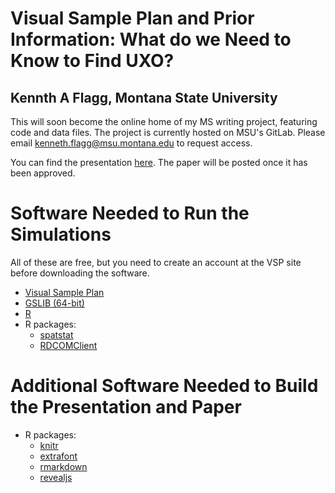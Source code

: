 # Visual Sample Plan and Prior Information: What do we Need to Know to Find UXO?
## Kennth A Flagg, Montana State University

This will soon become the online home of my MS writing project, featuring code and data files. The project is currently hosted on MSU's GitLab. Please email kenneth.flagg@msu.montana.edu to request access.

You can find the presentation [here](presentation/flagg_presentation.md). The paper will be posted once it has been approved.

# Software Needed to Run the Simulations

All of these are free, but you need to create an account at the VSP site before downloading the software.

* [Visual Sample Plan](http://vsp.pnnl.gov)
* [GSLIB (64-bit)](http://www.gslib.com)
* [R](http://www.r-project.org)
* R packages:
    * [spatstat](https://cran.r-project.org/web/packages/spatstat/index.html)
    * [RDCOMClient](http://www.omegahat.net/RDCOMClient/)

# Additional Software Needed to Build the Presentation and Paper

* R packages:
    * [knitr](http://www.yihui.name/knitr/)
    * [extrafont](https://cran.r-project.org/web/packages/extrafont/index.html)
    * [rmarkdown](http://rmarkdown.rstudio.com/)
    * [revealjs](https://cran.r-project.org/web/packages/revealjs/index.html)

